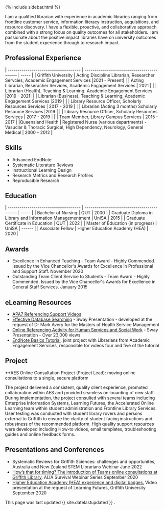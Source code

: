 
{% include sidebar.html %}

I am a qualified librarian with experience in academic libraries ranging from frontline customer service, information literacy instruction, acquisitions, and resource discovery. I have a flexible, proactive, and collaborative approach combined with a strong focus on quality outcomes for all stakeholders.
I am passionate about the positive impact libraries have on university outcomes from the student experience through to research impact. 


## Professional Experience

| ------------------------------------- | ------------------------------------------- | ----- |
| Griffith University      | Acting Discipline Librarian, Researcher Servcies, Academic Engagement Services        |2021 - Present|
|  | Acting Librarian, Reseracher Services, Academic Engagement Services | 2021 |
|  | Librarian (Health), Teaching & Learning, Academic Engagement Services |2019 - 2021|
|  | Librarian (Business), Teaching & Learning, Academic Engagement Services |2019 |
|  | Library Resource Officer, Scholarly Resources Services  | 2017 - 2019 |
|  | Librarian (Acting 3 months) Scholarly Resource Services  |2019 |
|  | Library Resource Officer, Scholarly Resources Services  | 2017 - 2019 |
|  | Team Member, Library Campus Services | 2015 - 2017 |
|Queensland Health | Registered Nurse (various departments) - Vasuclar & Thoracic Surgical, High Dependency, Neurology, General Medical | 2000 – 2012  |


## Skills
- Advanced EndNote
- Systematic Literature Reviews
- Instructional Learning Design
- Research Metrics and Research Profiles
- Reproducible Research

## Education

| ------------------------------------- | ------------------------------------------- | ----- |
| Bachelor of Nursing | QUT          | 2000 |
| Graduate Diploma in Library and Information Managementment | UniSA |  2015 |
| Graduate Certificate in Education | QUT  | 2022 |
| Master of Education (in progress) | UniSA | ------  |
| Associate Fellow | Higher Education Academy (HEA) | 2020  |


## Awards
- Excellence in Enhanced Teaching - Team Award - Highly Commended. Issued by the Vice Chancellor's Awards for Excellence in Professional and Support Staff. November 2020
- Outstanding Team Client Service to Students - Team Award - Highly Commended. Issued by the Vice Chancellor's Awards for Excellence in General Staff Services. January 2015



## eLearning Resources
- [APA7 Referencing Support Videos](https://www.griffith.edu.au/library/study/referencing/apa-7) 
- [Effective Database Searching](https://sway.office.com/PDOD6ED0AB6GJdb8?ref=Link) - Sway Presentation - developed at the request of Dr Mark Avery for the Masters of Health Service Management
- [Online Referencing Activity for Human Services and Social Work](https://sway.office.com/XvZ8CDHyYaY3UfWX?ref=Link) - Sway Presentation - Over 23,000 views
- [EndNote Basics Tutorial](https://sway.office.com/n3nosFqHmbyopBXu?ref=Link), joint project with Librarians from Academic Engagement Services, responsible for videos four and five of the tutorial

## Project
**AES Online Consultation Project (Project Lead): moving online consultations to a single, secure platform

 The project delivered a consistent, quality client experience, promoted collaboration within AES and provided seamless on-boarding of new staff. 
During implementation, the project consulted with several teams including Enterprise Information Systems, Learning Futures, the Accelerated Online Learning team within student administration and Frontline Library Services. 
 User testing was conducted with student library rovers and persons external to Griffith to ensure the clarity of student facing instructions and robustness of the recommended platform. 
 High quality support resources were developed including How-to videos, email templates, troubleshooting guides and online feedback forms.


## Presentations and Conferences
- Systematic Reviews for Griffith Sciences: challenges and opportunites, Australia and New Zealand STEM Librarians Webinar June 2022
- [How’s that for timing? The introduction of Teams online consultations at Griffith Library](https://youtu.be/7bFWYk8AvSU?t=2314). ALIA Survival Webinar Series September 2020 
- [Higher Education Academy (HEA) experience and digital badges.](https://youtu.be/J3LBYLPVBL8) Video presentation at the request of Learning Futures, Griffith University September 2020

This page was last updated {{ site.datelastupdated }} .
